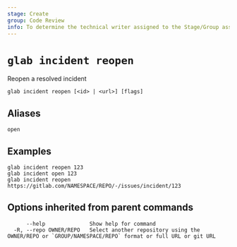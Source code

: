 ```yaml
---
stage: Create
group: Code Review
info: To determine the technical writer assigned to the Stage/Group associated with this page, see https://about.gitlab.com/handbook/product/ux/technical-writing/#assignments
---
```


<!--
This documentation is auto generated by a script.
Please do not edit this file directly. Run `make gen-docs` instead.
-->

# `glab incident reopen`

Reopen a resolved incident

```plaintext
glab incident reopen [<id> | <url>] [flags]
```

## Aliases

```plaintext
open
```

## Examples

```plaintext
glab incident reopen 123
glab incident open 123
glab incident reopen https://gitlab.com/NAMESPACE/REPO/-/issues/incident/123

```

## Options inherited from parent commands

```plaintext
      --help              Show help for command
  -R, --repo OWNER/REPO   Select another repository using the OWNER/REPO or `GROUP/NAMESPACE/REPO` format or full URL or git URL
```
